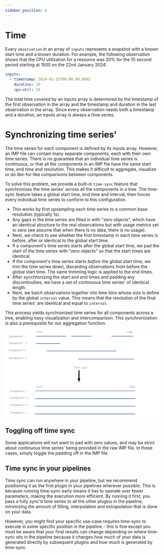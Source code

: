 ```yaml
---
sidebar_position: 4
---
```


# Time

Every `observation` in an array of `inputs` represents a snapshot with a known start time and a known duration. For example, the following observation shows that the CPU utilization for a resource was 20% for the 10 second period starting at 1500 on the 22nd January 2024:

```yml
inputs:
  - timestamp: 2024-01-15T00:00:00.000Z
    duration: 10
    cpu-util: 20
```

The total time covered by an inputs array is determined by the timestamp of the first observation in the array and the timestamp and duration in the last observation in the array. Since every observation needs both a timestamp and a duration, an inputs array is always a time series.

# Synchronizing time series'

The time series for each component is defined by its inputs array. However, an IMP file can contain many separate components, each with their own time series. There is no guarantee that an individual time series is continuous, or that all the components in an IMP file have the same start time, end time and resolution. This makes it difficult to aggregate, visualize or do like-for-like comparisons between components.

To solve this problem, we provide a built-in `time-sync` feature that synchronizes the time series' across all the components in a tree. The time-sync feature takes a global start time, end time and interval, then forces every individual time series to conform to this configuration.

- This works by first upsampling each time series to a common base resolution (typically 1s).
- Any gaps in the time series are filled in with "zero objects", which have an identical structure to the real observations but with usage metrics set to zero (we assume that when there is no data, there is no usage).
- Next, we check to see whether the first timestamp in each time series is before, after or identical to the global start time.
- If a component's time series starts after the global start time, we pad the start of the time series with "zero objects" so that the start times are identical.
- If the component's time series starts _before_ the global start time, we trim the time series down, discarding observations from before the global start time. The same trimming logic is applied to the end times.
- After synchronizing the start and end times and padding any discontinuities, we have a set of continuous time series' of identical length.
- Next, we batch observations together into time bins whose size is define by the global `interval` value. This means that the resolution of the final time series' are identical and equal to `interval`.

This process yields synchronized time series for all components across a tree, enabling easy visualization and intercomparison. This synchronization is also a prerequisite for our aggregation function.

![](../../static/img/time-sync-schematic.png)

## Toggling off time sync

Some applications will not want to pad with zero values, and may be strict about continuous time series' being provided in the raw IMP file. In these cases, simply toggle the padding off in the IMP file.

## Time sync in your pipelines

Time sync can run anywhere in your pipeline, but we recommend positioning it as the first plugin in your pipelines wherever possible. This is because running time-sync early means it has to operate over fewer parameters, making the execution more efficient. By running it first, you pass a fully sync'd time series to all the other plugins in the pipeline, minimizing the amount of filling, interpolation and extrapolation that is done on your data.

However, you might find your specific use-case requires time-sync to execute in some specific position in the pipeline - this is fine except you must be aware that your final results can change depending on where time-sync sits in the pipeline because it changes how much of your data is generated directly by subsequent plugins and how much is generated by time-sync.
